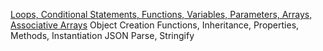 [Loops, Conditional Statements, Functions, Variables, Parameters, Arrays, Associative Arrays](https://github.com/Covington-Shey/Covington-Shey.github.io/blob/master/Unit%204%20Pokemon%20Table.html)
Object Creation Functions, Inheritance, Properties, Methods, Instantiation
JSON Parse, Stringify
